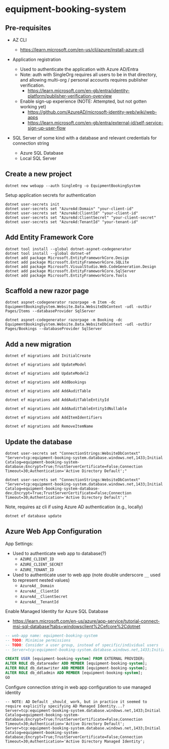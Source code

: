 # equipment-booking-system

## Pre-requisites

- AZ CLI
    - https://learn.microsoft.com/en-us/cli/azure/install-azure-cli

- Application registration
    - Used to authenticate the application with Azure AD/Entra
    - Note: auth with SingleOrg requires all users to be in that directory,
      and allowing multi-org / personal accounts requires publisher verification.
        - https://learn.microsoft.com/en-gb/entra/identity-platform/publisher-verification-overview
    - Enable sign-up experience (NOTE: Attempted, but not gotten working yet)
        - https://github.com/AzureAD/microsoft-identity-web/wiki/web-apps
        - https://learn.microsoft.com/en-gb/entra/external-id/self-service-sign-up-user-flow

- SQL Server of some kind with a database and relevant credentials for connection string
    - Azure SQL Database
    - Local SQL Server

## Create a new project

```shell
dotnet new webapp --auth SingleOrg -o EquipmentBookingSystem
```

Setup application secrets for authentication

```shell
dotnet user-secrets init
dotnet user-secrets set "AzureAd:Domain" "your-client-id"
dotnet user-secrets set "AzureAd:ClientId" "your-client-id"
dotnet user-secrets set "AzureAd:ClientSecret" "your-client-secret"
dotnet user-secrets set "AzureAd:TenantId" "your-tenant-id"
```

## Add Entity Framework Core

```shell
dotnet tool install --global dotnet-aspnet-codegenerator
dotnet tool install --global dotnet-ef
dotnet add package Microsoft.EntityFrameworkCore.Design
dotnet add package Microsoft.EntityFrameworkCore.SQLite
dotnet add package Microsoft.VisualStudio.Web.CodeGeneration.Design
dotnet add package Microsoft.EntityFrameworkCore.SqlServer
dotnet add package Microsoft.EntityFrameworkCore.Tools
```

## Scaffold a new razor page

```shell
dotnet aspnet-codegenerator razorpage -m Item -dc EquipmentBookingSystem.Website.Data.WebsiteDbContext -udl -outDir Pages/Items --databaseProvider SqlServer
```

```shell
dotnet aspnet-codegenerator razorpage -m Booking -dc EquipmentBookingSystem.Website.Data.WebsiteDbContext -udl -outDir Pages/Bookings --databaseProvider SqlServer
```

## Add a new migration

```shell
dotnet ef migrations add InitialCreate
```
```shell
dotnet ef migrations add UpdateModel
```
```shell
dotnet ef migrations add UpdateModel2
```
```shell
dotnet ef migrations add AddBookings
```
```shell
dotnet ef migrations add AddAuditTable
```
```shell
dotnet ef migrations add AddAuditTableEntityId
```
```shell
dotnet ef migrations add AddAuditTableEntityIdNullable
```
```shell
dotnet ef migrations add AddItemIdentifiers
```
```shell
dotnet ef migrations add RemoveItemName
```

## Update the database

```shell
dotnet user-secrets set "ConnectionStrings:WebsiteDbContext" "Server=tcp:equipment-booking-system.database.windows.net,1433;Initial Catalog=equipment-booking-system-database;Encrypt=True;TrustServerCertificate=False;Connection Timeout=30;Authentication='Active Directory Default';"
```
```shell
dotnet user-secrets set "ConnectionStrings:WebsiteDbContext" "Server=tcp:equipment-booking-system.database.windows.net,1433;Initial Catalog=equipment-booking-system-database-dev;Encrypt=True;TrustServerCertificate=False;Connection Timeout=30;Authentication='Active Directory Default';"
```

Note, requires az cli if using Azure AD authentication (e.g., locally)

```shell
dotnet ef database update
```



## Azure Web App Configuration

App Settings:
- Used to authenticate web app to database(?)
  - `AZURE_CLIENT_ID`
  - `AZURE_CLIENT_SECRET`
  - `AZURE_TENANT_ID`
- Used to authenticate user to web app (note double underscore `__` used to represent nested values)
  - `AzureAd__Domain`
  - `AzureAd__ClientId`
  - `AzureAd__ClientSecret`
  - `AzureAd__TenantId`


Enable Managed Identity for Azure SQL Database

- https://learn.microsoft.com/en-us/azure/app-service/tutorial-connect-msi-sql-database?tabs=windowsclient%2Cefcore%2Cdotnet

```sql
-- web-app name: equipment-booking-system
-- TODO: Minimise permissions
-- TODO: Consider a user group, instead of specific/individual users
-- Server=tcp:equipment-booking-system.database.windows.net,1433;Initial Catalog=equipment-booking-system-database;Encrypt=True;TrustServerCertificate=False;Connection Timeout=30;Authentication='Active Directory Default';

CREATE USER [equipment-booking-system] FROM EXTERNAL PROVIDER;
ALTER ROLE db_datareader ADD MEMBER [equipment-booking-system];
ALTER ROLE db_datawriter ADD MEMBER [equipment-booking-system];
ALTER ROLE db_ddladmin ADD MEMBER [equipment-booking-system];
GO
```

Configure connection string in web app configuration to use managed identity

```
-- NOTE: AD Default _should_ work, but in practice it seemed to require explicitly specifying AD Managed Identity...?
Server=tcp:equipment-booking-system.database.windows.net,1433;Initial Catalog=equipment-booking-system-database;Encrypt=True;TrustServerCertificate=False;Connection Timeout=30;Authentication='Active Directory Default';
Server=tcp:equipment-booking-system.database.windows.net,1433;Initial Catalog=equipment-booking-system-database;Encrypt=True;TrustServerCertificate=False;Connection Timeout=30;Authentication='Active Directory Managed Identity';
```

